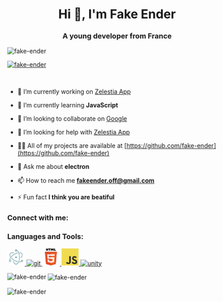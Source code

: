 <h1 align="center">Hi 👋, I'm Fake Ender</h1>
<h3 align="center">A young developer from France</h3>

<p align="left"> <img src="https://komarev.com/ghpvc/?username=fake-ender&label=Profile%20views&color=0e75b6&style=flat" alt="fake-ender" /> </p>

<p align="left"> <a href="https://github.com/ryo-ma/github-profile-trophy"><img src="https://github-profile-trophy.vercel.app/?username=fake-ender" alt="fake-ender" /></a> </p>

<p align="left"> <a href="https://twitter.com/" target="blank"><img src="https://img.shields.io/twitter/follow/?logo=twitter&style=for-the-badge" alt="" /></a> </p>

- 🔭 I’m currently working on [Zelestia App](https://github.com/zelestia-net/zelestia-app)

- 🌱 I’m currently learning **JavaScript**

- 👯 I’m looking to collaborate on [Google](https://github.com/google)

- 🤝 I’m looking for help with [Zelestia App](https://github.com/zelestia-net/zelestia-app)

- 👨‍💻 All of my projects are available at [https://github.com/fake-ender](https://github.com/fake-ender)

- 💬 Ask me about **electron**

- 📫 How to reach me **fakeender.off@gmail.com**

- ⚡ Fun fact **I think you are beatiful**

<h3 align="left">Connect with me:</h3>
<p align="left">
</p>

<h3 align="left">Languages and Tools:</h3>
<p align="left"> <a href="https://www.electronjs.org" target="_blank" rel="noreferrer"> <img src="https://raw.githubusercontent.com/devicons/devicon/master/icons/electron/electron-original.svg" alt="electron" width="40" height="40"/> </a> <a href="https://git-scm.com/" target="_blank" rel="noreferrer"> <img src="https://www.vectorlogo.zone/logos/git-scm/git-scm-icon.svg" alt="git" width="40" height="40"/> </a> <a href="https://www.w3.org/html/" target="_blank" rel="noreferrer"> <img src="https://raw.githubusercontent.com/devicons/devicon/master/icons/html5/html5-original-wordmark.svg" alt="html5" width="40" height="40"/> </a> <a href="https://developer.mozilla.org/en-US/docs/Web/JavaScript" target="_blank" rel="noreferrer"> <img src="https://raw.githubusercontent.com/devicons/devicon/master/icons/javascript/javascript-original.svg" alt="javascript" width="40" height="40"/> </a> <a href="https://unity.com/" target="_blank" rel="noreferrer"> <img src="https://www.vectorlogo.zone/logos/unity3d/unity3d-icon.svg" alt="unity" width="40" height="40"/> </a> </p>

<p><img align="left" src="https://github-readme-stats.vercel.app/api/top-langs?username=fake-ender&show_icons=true&locale=en&layout=compact" alt="fake-ender" /></p>

<p>&nbsp;<img align="center" src="https://github-readme-stats.vercel.app/api?username=fake-ender&show_icons=true&locale=en" alt="fake-ender" /></p>

<p><img align="center" src="https://github-readme-streak-stats.herokuapp.com/?user=fake-ender&" alt="fake-ender" /></p>

